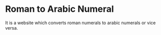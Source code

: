 # Roman to Arabic Numeral

It is a website which converts roman numerals to arabic numerals or vice versa.
